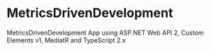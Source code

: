 # MetricsDrivenDevelopment
MetricsDrivenDevelopment App using ASP.NET Web API 2, Custom Elements v1, MediatR and TypeScript 2.x
